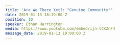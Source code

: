 ```yaml
---
title: 'Are We There Yet?: "Genuine Community"'
date: 2019-01-13 18:19:00 Z
position: 10
speaker: Ethan Harrington
media: https://www.youtube.com/embed/ijn-lCKZnF4
message_date: 2019-01-13 10:00:00 Z
---
```


